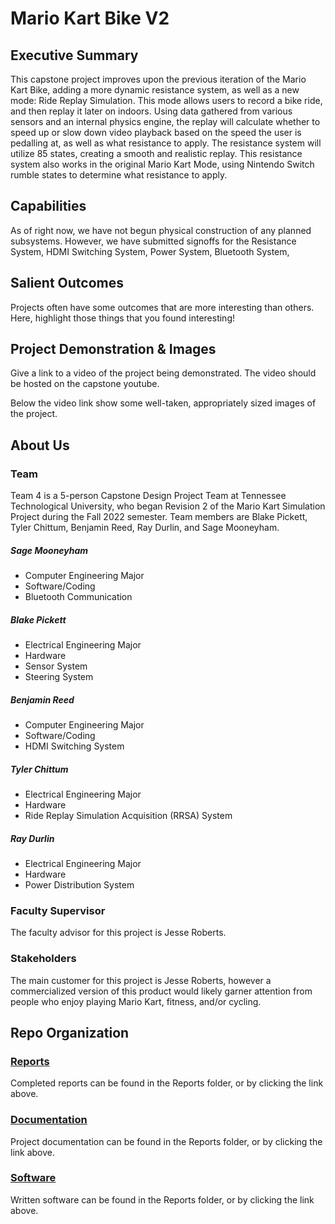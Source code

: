 # Mario Kart Bike V2

## Executive Summary

This capstone project improves upon the previous iteration of the Mario Kart Bike, adding a more dynamic resistance system, as well as a new mode: Ride Replay Simulation. This mode allows users to record a bike ride, and then replay it later on indoors. Using data gathered from various sensors and an internal physics engine, the replay will calculate whether to speed up or slow down video playback based on the speed the user is pedalling at, as well as what resistance to apply. The resistance system will utilize 85 states, creating a smooth and realistic replay. This resistance system also works in the original Mario Kart Mode, using Nintendo Switch rumble states to determine what resistance to apply.


## Capabilities

As of right now, we have not begun physical construction of any planned subsystems. However, we have submitted signoffs for the Resistance System, HDMI Switching System, Power System, Bluetooth System, 


## Salient Outcomes

Projects often have some outcomes that are more interesting than others. Here, highlight those things that you found interesting!


## Project Demonstration & Images

Give a link to a video of the project being demonstrated. The video should be hosted on the capstone youtube.

Below the video link show some well-taken, appropriately sized images of the project.


## About Us

### Team

Team 4 is a 5-person Capstone Design Project Team at Tennessee Technological University, who began Revision 2 of the Mario Kart Simulation Project during the Fall 2022 semester. Team members are Blake Pickett, Tyler Chittum, Benjamin Reed, Ray Durlin, and Sage Mooneyham. 

##### Sage Mooneyham
- Computer Engineering Major
- Software/Coding
- Bluetooth Communication

##### Blake Pickett
- Electrical Engineering Major
- Hardware
- Sensor System
- Steering System

##### Benjamin Reed
- Computer Engineering Major
- Software/Coding
- HDMI Switching System

##### Tyler Chittum
- Electrical Engineering Major
- Hardware
- Ride Replay Simulation Acquisition (RRSA) System

##### Ray Durlin
- Electrical Engineering Major
- Hardware
- Power Distribution System


### Faculty Supervisor

The faculty advisor for this project is Jesse Roberts.

### Stakeholders

The main customer for this project is Jesse Roberts, however a commercialized version of this product would likely garner attention from people who enjoy playing Mario Kart, fitness, and/or cycling.



## Repo Organization


### [Reports](https://github.com/rjdurlin42/mariokartrev_2_team_4/tree/main/Reports)

Completed reports can be found in the Reports folder, or by clicking the link above.

### [Documentation](https://github.com/rjdurlin42/mariokartrev_2_team_4/tree/main/Documentation)

Project documentation can be found in the Reports folder, or by clicking the link above.

### [Software](https://github.com/rjdurlin42/mariokartrev_2_team_4/tree/main/Software)

Written software can be found in the Reports folder, or by clicking the link above.
